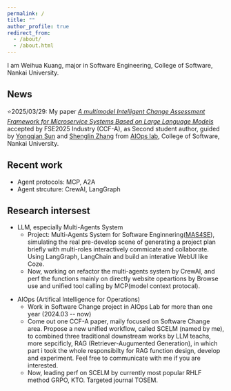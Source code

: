 ```yaml
---
permalink: /
title: ""
author_profile: true
redirect_from: 
  - /about/
  - /about.html
---
```

I am Weihua Kuang, major in Software Engineering, College of Software, Nankai University.

## News

⭐️2025/03/29: My paper *[A multimodel Intelligent Change Assessment Framework for Microservice Systems Based on Large Language Models](https://nkcs.iops.ai/wp-content/uploads/2025/03/ChangeLLM.pdf)* accepted by FSE2025 Industry (CCF-A), as Second student author, guided by [Yongqian Sun](https://nkcs.iops.ai/yongqiansun/) and [Shenglin Zhang](https://nkcs.iops.ai/shenglinzhang/) from [AIOps lab](https://nkcs.iops.ai/), College of Software, Nankai University.

## Recent work

- Agent protocols: MCP, A2A
- Agent strcuture: CrewAI, LangGraph

## Research intersest

- LLM, especially Multi-Agents System
  - Project: Multi-Agents System for Software Enginnering([MAS4SE](https://github.com/waywooKwong/LangGraph-MAS4SE)), simulating the real pre-develop scene of generating a project plan briefly with multi-roles interactively commicate and collaborate. Using LangGraph, LangChain and build an interative WebUI like Coze.
  - Now, working on refactor the multi-agents system by CrewAI, and perf the functions mainly on directly website opeartions by Browse use and unified tool calling by MCP(model context protocal).

* AIOps (Artifical Intelligence for Operations)
  * Work in Software Change project in AIOps Lab for more than one year (2024.03 -- now)
  * Come out one CCF-A paper, maily focused on Software Change area. Propose a new unified workflow, called SCELM (named by me), to combined three traditional downstream works by LLM teachs, more sepcificly, RAG (Retriever-Augumented Generation), in which part i took the whole responsibilty for RAG function design, develop and experiment. Feel free to communicate with me if you are interested.
  * Now, leading perf on SCELM by currently most popular RHLF method GRPO, KTO. Targeted journal TOSEM.
